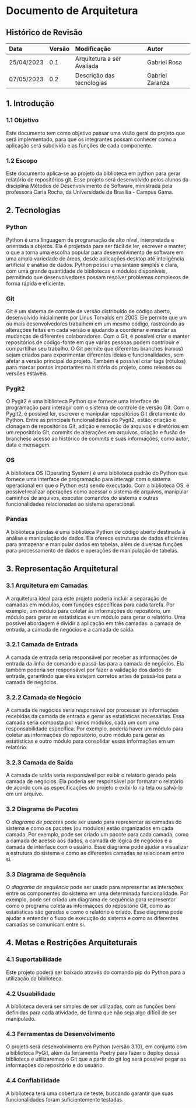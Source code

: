 # Documento de Arquitetura

## Histórico de Revisão

| Data | Versão | Modificação | Autor |
| :-   | :-     | :-          | :-    |
| 25/04/2023 | 0.1 | Arquitetura a ser Avaliada | Gabriel Rosa |
| 07/05/2023 | 0.2 | Descrição das tecnologias | Gabriel Zaranza |

## 1. Introdução

### 1.1 Objetivo
Este documento tem como objetivo passar uma visão geral do projeto que será implementado, para que os integrantes possam conhecer como a aplicação será subdivida e as funções de cada componente.

### 1.2 Escopo
Este documento aplica-se ao projeto da biblioteca em python para gerar relatório de repositórios git. Esse projeto será desenvolvido pelos alunos da disciplina Métodos de Desenvolvimento de Software, ministrada pela professora Carla Rocha, da Universidade de Brasília - Campus Gama.
## 2. Tecnologias

### Python
Python é uma linguagem de programação de alto nível, interpretada e orientada a objetos. Ela é projetada para ser fácil de ler, escrever e manter, o que a torna uma escolha popular para desenvolvimento de software em uma ampla variedade de áreas, desde aplicações desktop até inteligência artificial e análise de dados. Python possui uma sintaxe simples e clara, com uma grande quantidade de bibliotecas e módulos disponíveis, permitindo que desenvolvedores possam resolver problemas complexos de forma rápida e eficiente.

### Git
Git é um sistema de controle de versão distribuído de código aberto, desenvolvido inicialmente por Linus Torvalds em 2005. Ele permite que um ou mais desenvolvedores trabalhem em um mesmo código, rastreando as alterações feitas em cada versão e ajudando a coordenar e mesclar as mudanças de diferentes colaboradores. Com o Git, é possível criar e manter repositórios de código-fonte em que várias pessoas podem contribuir e compartilhar seu trabalho. O Git permite que diferentes branches (ramos) sejam criados para experimentar diferentes ideias e funcionalidades, sem afetar a versão principal do projeto. Também é possível criar tags (rótulos) para marcar pontos importantes na história do projeto, como releases ou versões estáveis.

### Pygit2
O Pygit2 é uma biblioteca Python que fornece uma interface de programação para interagir com o sistema de controle de versão Git. Com o Pygit2, é possível ler, escrever e manipular repositórios Git diretamente do Python. Entre as principais funcionalidades do Pygit2, estão: criação e clonagem de repositórios Git, adição e remoção de arquivos e diretórios em um repositório Git, commits de alterações em arquivos, criação e fusão de branchesc acesso ao histórico de commits e suas informações, como autor, data e mensagem.

### OS
A biblioteca OS (Operating System) é uma biblioteca padrão do Python que fornece uma interface de programação para interagir com o sistema operacional em que o Python está sendo executado. Com a biblioteca OS, é possível realizar operações como acessar o sistema de arquivos, manipular caminhos de arquivos, executar comandos do sistema e outras funcionalidades relacionadas ao sistema operacional.

### Pandas
A biblioteca pandas é uma biblioteca Python de código aberto destinada à análise e manipulação de dados. Ela oferece estruturas de dados eficientes para armazenar e manipular dados em tabelas, além de diversas funções para processamento de dados e operações de manipulação de tabelas.

## 3. Representação Arquitetural

### 3.1 Arquitetura em Camadas
A arquitetura ideal para este projeto poderia incluir a separação de camadas em módulos, com funções específicas para cada tarefa. Por exemplo, um módulo para coletar as informações do repositório, um módulo para gerar as estatísticas e um módulo para gerar o relatório. Uma possível abordagem é dividir a aplicação em três camadas: a camada de entrada, a camada de negócios e a camada de saída.

### 3.2.1 Camada de Entrada
A camada de entrada seria responsável por receber as informações de entrada da linha de comando e passá-las para a camada de negócios. Ela também poderia ser responsável por fazer a validação dos dados de entrada, garantindo que eles estejam corretos antes de passá-los para a camada de negócios.

### 3.2.2 Camada de Negócio
A camada de negócios seria responsável por processar as informações recebidas da camada de entrada e gerar as estatísticas necessárias. Essa camada seria composta por vários módulos, cada um com uma responsabilidade específica. Por exemplo, poderia haver um módulo para coletar as informações do repositório, outro módulo para gerar as estatísticas e outro módulo para consolidar essas informações em um relatório.

### 3.2.3 Camada de Saída
A camada de saída seria responsável por exibir o relatório gerado pela camada de negócios. Ela poderia ser responsável por formatar o relatório de acordo com as especificações do projeto e exibi-lo na tela ou salvá-lo em um arquivo.

### 3.2 Diagrama de Pacotes
O *diagrama de pacotes* pode ser usado para representar as camadas do sistema e como os pacotes (ou módulos) estão organizados em cada camada. Por exemplo, pode ser criado um pacote para cada camada, como a camada de acesso aos dados, a camada de lógica de negócios e a camada de interface com o usuário. Esse diagrama pode ajudar a visualizar a estrutura do sistema e como as diferentes camadas se relacionam entre si.

### 3.3 Diagrama de Sequência
O *diagrama de sequência* pode ser usado para representar as interações entre os componentes do sistema em uma determinada funcionalidade. Por exemplo, pode ser criado um diagrama de sequência para representar como o programa coleta as informações do repositório Git, como as estatísticas são geradas e como o relatório é criado. Esse diagrama pode ajudar a entender o fluxo de execução do sistema e como as diferentes camadas se comunicam entre si.

## 4. Metas e Restrições Arquiteturais

### 4.1 Suportabilidade
Este projeto poderá ser baixado através do comando pip do Python para a utilização da biblioteca.

### 4.2 Usuabilidade
A biblioteca deverá ser simples de ser utilizadas, com as funções bem definidas para cada atividade, de forma que não seja algo difícil de ser manipulado.

### 4.3 Ferramentas de Desenvolvimento 
O projeto será desenvolvimento em Python (versão 3.10), em conjunto com a biblioteca PyGit, além da ferramenta Poetry para fazer o deploy dessa biblioteca e utilizaremos o Git que a partir do git log será possível pegar as informações do repositório e do usuário.

### 4.4 Confiabilidade
A biblioteca terá uma cobertura de teste, buscando garantir que suas funcionalidades foram suficientemente testadas.
